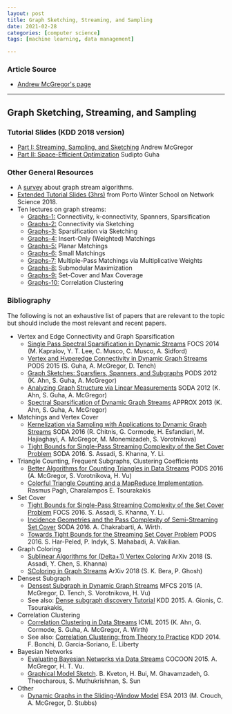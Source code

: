 ```yaml
---
layout: post
title: Graph Sketching, Streaming, and Sampling 
date: 2021-02-28
categories: [computer science]
tags: [machine learning, data management]

---
```


### Article Source

* [Andrew McGregor's page](https://people.cs.umass.edu/~mcgregor/graphs/)

---

## Graph Sketching, Streaming, and Sampling

### Tutorial Slides (KDD 2018 version)

-   [Part I: Streaming, Sampling, and Sketching](../slides/18-kdd-part1.pdf) Andrew McGregor
-   [Part II: Space-Efficient Optimization](../slides/18-kdd-part2.pdf)
    Sudipto Guha

### Other General Resources

-   A [survey](http://people.cs.umass.edu/~mcgregor/papers/13-graphsurvey.pdf)
    about graph stream algorithms.
-   [Extended Tutorial Slides
    (3hrs)](http://cs.umass.edu/~mcgregor/slides/18-porto.pdf) from
    Porto Winter School on Network Science 2018.
-   Ten lectures on graph streams:
    -   [Graphs-1:](http://www.cs.umass.edu/~mcgregor/711S18/graph-1.pdf)
        Connectivity, k-connectivity, Spanners, Sparsification
    -   [Graphs-2:](http://www.cs.umass.edu/~mcgregor/711S18/graph-2.pdf)
        Connectivity via Sketching
    -   [Graphs-3:](http://www.cs.umass.edu/~mcgregor/711S18/graph-3.pdf)
        Sparsification via Sketching
    -   [Graphs-4:](http://www.cs.umass.edu/~mcgregor/711S18/graph-4.pdf)
        Insert-Only (Weighted) Matchings
    -   [Graphs-5:](http://www.cs.umass.edu/~mcgregor/711S18/graph-5.pdf)
        Planar Matchings
    -   [Graphs-6:](http://www.cs.umass.edu/~mcgregor/711S18/graph-6.pdf)
        Small Matchings
    -   [Graphs-7:](http://www.cs.umass.edu/~mcgregor/711S18/graph-7.pdf)
        Multiple-Pass Matchings via Multiplicative Weights
    -   [Graphs-8:](http://www.cs.umass.edu/~mcgregor/711S18/graph-8.pdf)
        Submodular Maximization
    -   [Graphs-9:](http://www.cs.umass.edu/~mcgregor/711S18/graph-9.pdf)
        Set-Cover and Max Coverage
    -   [Graphs-10:](http://www.cs.umass.edu/~mcgregor/711S18/graph-10.pdf)
        Correlation Clustering

### Bibliography

The following is not an exhaustive list of papers that are relevant to
the topic but should include the most relevant and recent papers.

-   Vertex and Edge Connectivity and Graph Sparsification
    -   [Single Pass Spectral Sparsification in Dynamic
        Streams](http://arxiv.org/abs/1407.1289) FOCS 2014 (M.
        Kapralov, Y. T. Lee, C. Musco, C. Musco, A. Sidford)
    -   [Vertex and Hyperedge Connectivity in Dynamic Graph
        Streams](../papers/15-pods.pdf) PODS 2015 (S. Guha, A.
        McGregor, D. Tench)
    -   [Graph Sketches: Sparsfiers, Spanners, and
        Subgraphs](../papers/12-pods1.pdf) PODS 2012 (K. Ahn, S.
        Guha, A. McGregor)
    -   [Analyzing Graph Structure via Linear
        Measurements](../papers/12-dynamic.pdf) SODA 2012 (K. Ahn, S.
        Guha, A. McGregor)
    -   [Spectral Sparsification of Dynamic Graph
        Streams](../papers/coming.html) APPROX 2013 (K. Ahn, S. Guha, A.
        McGregor)
-   Matchings and Vertex Cover
    -   [Kernelization via Sampling with Applications to Dynamic Graph
        Streams](http://arxiv.org/abs/1505.01731) SODA 2016 (R.
        Chitnis, G. Cormode, H. Esfandiari, M. Hajiaghayi, A.
        McGregor, M. Monemizadeh, S. Vorotnikova)
    -   [Tight Bounds for Single-Pass Streaming Complexity of the Set
        Cover Problem](http://arxiv.org/abs/1603.05715) SODA 2016. S.
        Assadi, S. Khanna, Y. Li.
-   Triangle Counting, Frequent Subgraphs, Clustering Coefficients
    -   [Better Algorithms for Counting Triangles in Data
        Streams](../papers/coming.html) PODS 2016 (A. McGregor, S.
        Vorotnikova, H. Vu)
    -   [Colorful Triangle Counting and a MapReduce
        Implementation](http://arxiv.org/abs/1103.6073). Rasmus Pagh,
        Charalampos E. Tsourakakis
-   Set Cover
    -   [Tight Bounds for Single-Pass Streaming Complexity of the Set
        Cover Problem](http://arxiv.org/abs/1603.05715) FOCS 2016. S.
        Assadi, S. Khanna, Y. Li.
    -   [Incidence Geometries and the Pass Complexity of Semi-Streaming
        Set Cover](http://arxiv.org/abs/1507.04645) SODA 2016. A.
        Chakrabarti, A. Wirth.
    -   [Towards Tight Bounds for the Streaming Set Cover
        Problem](http://arxiv.org/abs/1509.00118) PODS 2016. S.
        Har-Peled, P. Indyk, S. Mahabadi, A. Vakilian.
-   Graph Coloring
    -   [Sublinear Algorithms for (Delta+1) Vertex
        Coloring](https://arxiv.org/abs/1807.08886) ArXiv 2018 (S.
        Assadi, Y. Chen, S. Khanna)
    -   [SColoring in Graph Streams](https://arxiv.org/abs/1807.07640)
        ArXiv 2018 (S. K. Bera, P. Ghosh)
-   Densest Subgraph
    -   [Densest Subgraph in Dynamic Graph
        Streams](../papers/15-mfcs.pdf) MFCS 2015 (A. McGregor, D.
        Tench, S. Vorotnikova, H. Vu)
    -   See also: [Dense subgraph discovery
        Tutorial](https://densesubgraphdiscovery.wordpress.com/tutorial/)
        KDD 2015. A. Gionis, C. Tsourakakis,
-   Correlation Clustering
    -   [Correlation Clustering in Data Streams](../papers/15-icml.pdf)
        ICML 2015 (K. Ahn, G. Cormode, S. Guha, A. McGregor, A. Wirth)
    -   See also: [Correlation Clustering: from Theory to
        Practice](http://www.cs.yale.edu/homes/el327/papers/CCtuto_kdd14.pdf)
        KDD 2014. F. Bonchi, D. Garcia-Soriano, E. Liberty
-   Bayesian Networks
    -   [Evaluating Bayesian Networks via Data
        Streams](../papers/15-cocoon.pdf) COCOON 2015. A. McGregor, H.
        T. Vu.
    -   [Graphical Model
        Sketch](https://arxiv.org/pdf/1602.03105.pdf). B. Kveton, H.
        Bui, M. Ghavamzadeh, G. Theocharous, S. Muthukrishnan, S. Sun
-   Other
    -   [Dynamic Graphs in the Sliding-Window
        Model](../papers/13-esa.pdf) ESA 2013 (M. Crouch, A.
        McGregor, D. Stubbs)
